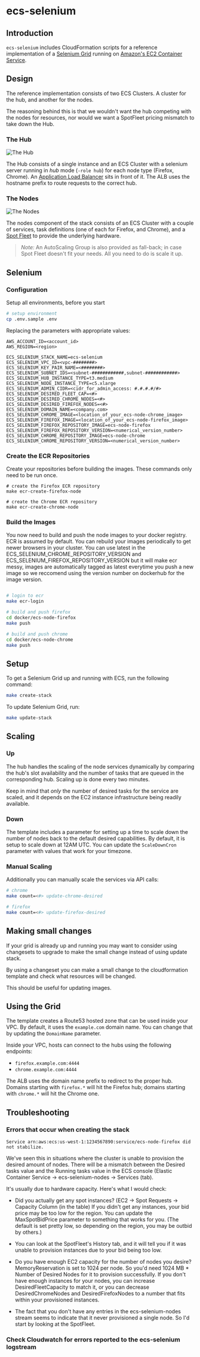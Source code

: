 ecs-selenium
=========

## Introduction

`ecs-selenium` includes CloudFormation scripts for a reference implementation of a [Selenium Grid](https://github.com/SeleniumHQ/selenium/wiki/Grid2) running on [Amazon's EC2 Container Service](https://aws.amazon.com/ecs/).

## Design

The reference implementation consists of two ECS Clusters. A cluster for the hub, and another for the nodes.

The reasoning behind this is that we wouldn't want the hub competing with the nodes for resources, nor would we want a SpotFleet pricing mismatch to take down the Hub.

### The Hub

![The Hub](docs/img/hub-cfn.png)

The Hub consists of a single instance and an ECS Cluster with a selenium server running in _hub_ mode (`-role hub`) for each node type (Firefox, Chrome). An [Application Load Balancer](http://docs.aws.amazon.com/elasticloadbalancing/latest/application/introduction.html) sits in front of it. The ALB uses the hostname prefix to route requests to the correct hub.

### The Nodes

![The Nodes](docs/img/nodes-cfn.png)

The nodes component of the stack consists of an ECS Cluster with a couple of services, task definitions (one of each for Firefox, and Chrome), and a [Spot Fleet](http://docs.aws.amazon.com/AWSEC2/latest/UserGuide/spot-fleet.html) to provide the underlying hardware.

> *Note:* An AutoScaling Group is also provided as fall-back; in case Spot Fleet doesn't fit your needs. All you need to do is scale it up.

## Selenium

### Configuration

Setup all environments, before you start

```bash
# setup environment
cp .env.sample .env
```

Replacing the parameters with appropriate values:

```
AWS_ACCOUNT_ID=<account_id>
AWS_REGION=<region>

ECS_SELENIUM_STACK_NAME=ecs-selenium
ECS_SELENIUM_VPC_ID=<vpc-########>
ECS_SELENIUM_KEY_PAIR_NAME=<########>
ECS_SELENIUM_SUBNET_IDS=<subnet-############,subnet-############>
ECS_SELENIUM_HUB_INSTANCE_TYPE=t3.medium
ECS_SELENIUM_NODE_INSTANCE_TYPE=c5.xlarge
ECS_SELENIUM_ADMIN_CIDR=<cidr_for_admin_access: #.#.#.#/#>
ECS_SELENIUM_DESIRED_FLEET_CAP=<#>
ECS_SELENIUM_DESIRED_CHROME_NODES=<#>
ECS_SELENIUM_DESIRED_FIREFOX_NODES=<#>
ECS_SELENIUM_DOMAIN_NAME=<company.com>
ECS_SELENIUM_CHROME_IMAGE=<location_of_your_ecs-node-chrome_image>
ECS_SELENIUM_FIREFOX_IMAGE=<location_of_your_ecs-node-firefox_image>
ECS_SELENIUM_FIREFOX_REPOSITORY_IMAGE=ecs-node-firefox
ECS_SELENIUM_FIREFOX_REPOSITORY_VERSION=<numerical_version_number>
ECS_SELENIUM_CHROME_REPOSITORY_IMAGE=ecs-node-chrome
ECS_SELENIUM_CHROME_REPOSITORY_VERSION=<numerical_version_number>
```

### Create the ECR Repositories

Create your repositories before building the images. These commands only need to be run once.

```
# create the Firefox ECR repository
make ecr-create-firefox-node

# create the Chrome ECR repository
make ecr-create-chrome-node
```

### Build the Images

You now need to build and push the node images to your docker registry. ECR is assumed by default.
You can rebuild your images periodically to get newer browsers in your cluster.
You can use latest in the ECS_SELENIUM_CHROME_REPOSITORY_VERSION and ECS_SELENIUM_FIREFOX_REPOSITORY_VERSION but it will make ecr messy, images are automatically tagged as latest everytime you push a new image so we reccomend using the version number on dockerhub for the image version.

```bash

# login to ecr
make ecr-login

# build and push firefox
cd docker/ecs-node-firefox
make push

# build and push chrome
cd docker/ecs-node-chrome
make push
```

## Setup

To get a Selenium Grid up and running with ECS, run the following command:

```bash
make create-stack
```

To update Selenium Grid, run:

```bash
make update-stack
```

## Scaling

### Up

The hub handles the scaling of the node services dynamically by comparing the hub's slot availability and the number of tasks that are queued in the corresponding hub. Scaling up is done every two minutes.

Keep in mind that _only_ the number of desired tasks for the service are scaled, and it depends on the EC2 instance infrastructure being readily available.

### Down

The template includes a parameter for setting up a time to scale down the number of nodes back to the default desired capabilities. By default, it is setup to scale down at 12AM UTC. You can update the `ScaleDownCron` parameter with values that work for your timezone.

### Manual Scaling

Additionally you can manually scale the services via API calls:

```bash
# chrome
make count=<#> update-chrome-desired

# firefox
make count=<#> update-firefox-desired
```

## Making small changes

If your grid is already up and running you may want to consider using changesets to upgrade to make the small change instead of using update stack. 

By using a changeset you can make a small change to the cloudformation template and check what resources will be changed.

This should be useful for updating images. 

## Using the Grid

The template creates a Route53 hosted zone that can be used inside your VPC. By default, it uses the `example.com` domain name. You can change that by updating the `DomainName` parameter.

Inside your VPC, hosts can connect to the hubs using the following endpoints:

* `firefox.example.com:4444`
* `chrome.example.com:4444`

The ALB uses the domain name prefix to redirect to the proper hub. Domains starting with `firefox.*` will hit the Firefox hub; domains starting with `chrome.*` will hit the Chrome one.

## Troubleshooting
### Errors that occur when creating the stack
`Service arn:aws:ecs:us-west-1:1234567890:service/ecs-node-firefox did not stabilize.`

We've seen this in situations where the cluster is unable to provision the desired amount of nodes. There will be a mismatch between the Desired tasks value and the Running tasks value in the ECS console (Elastic Container Service -> ecs-selenium-nodes -> Services (tab).

It's usually due to hardware capacity. Here's what I would check:

* Did you actually get any spot instances? (EC2 -> Spot Requests -> Capacity Column (in the table)
If you didn't get any instances, your bid price may be too low for the region. You can update the MaxSpotBidPrice parameter to something that works for you. (The default is set pretty low, so depending on the region, you may be outbid by others.)

* You can look at the SpotFleet's History tab, and it will tell you if it was unable to provision instances due to your bid being too low.

* Do you have enough EC2 capacity for the number of nodes you desire?
MemoryReservation is set to 1024 per node. So you'd need 1024 MB * Number of Desired Nodes for it to provision successfully.
If you don't have enough instances for your nodes, you can increase DesiredFleetCapacity to match it, or you can decrease DesiredChromeNodes and DesiredFirefoxNodes to a number that fits within your provisioned instances.

* The fact that you don't have any entries in the ecs-selenium-nodes stream seems to indicate that it never provisioned a single node. So I'd start by looking at the SpotFleet.

### Check Cloudwatch for errors reported to the ecs-selenium logstream
